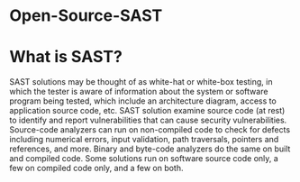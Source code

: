 # Open-Source-SAST
# What is SAST? 
SAST solutions may be thought of as white-hat or white-box testing, in which the tester is aware of information about the system or software program being tested, which include an architecture diagram, access to application source code, etc. SAST solution examine source code (at rest) to identify and report vulnerabilities that can cause security vulnerabilities.
Source-code analyzers can run on non-compiled code to check for defects including numerical errors, input validation, path traversals, pointers and references, and more. Binary and byte-code analyzers do the same on built and compiled code. Some solutions run on software source code only, a few on compiled code only, and a few on both.
